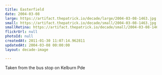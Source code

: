 ```yaml
---
title: Easterfield
date: 2004-03-08
large: https://artifact.thepatrick.io/decade/large/2004-03-08-1463.jpg
small: https://artifact.thepatrick.io/decade/small/2004-03-08-1463.jpg
smallRetina: https://artifact.thepatrick.io/decade/small/2004-03-08-1463@2x.jpg
flickrUrl: null
photoId: null
createdAt: 2011-01-30 11:07:14.962811
updatedAt: 2004-03-08 00:00:00
layout: decade-image

---
```

Taken from the bus stop on Kelburn Pde
